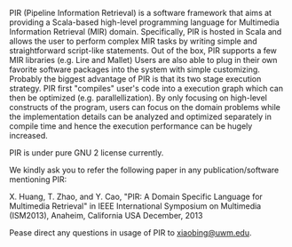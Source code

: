 PIR (Pipeline Information Retrieval) is a software framework that aims at providing a Scala-based high-level programming
language for Multimedia Information Retrieval (MIR) domain. Specifically, PIR is hosted in Scala and allows the user to perform
complex MIR tasks by writing simple and straightforward script-like statements. Out of the box, PIR supports a few MIR libraries (e.g. Lire and Mallet)
Users are also able to plug in their own favorite software packages into the system with simple customizing. Probably the biggest 
advantage of PIR is that its two stage execution strategy. PIR first "compiles" user's code into a execution graph which can then be 
optimized (e.g. parallellization). By only focusing on high-level constructs of the program, users can focus on the domain problems while
the implementation details can be analyzed and optimized separately in compile time and hence the execution performance can be hugely
increased.

PIR is under pure GNU 2 license currently. 

We kindly ask you to refer the following paper in any publication/software mentioning PIR:

X. Huang, T. Zhao, and Y. Cao, "PIR: A Domain Specific Language for Multimedia Retrieval" in
IEEE International Symposium on Multimedia (ISM2013), Anaheim, California USA  December, 2013

Pease direct any questions in usage of PIR to xiaobing@uwm.edu.